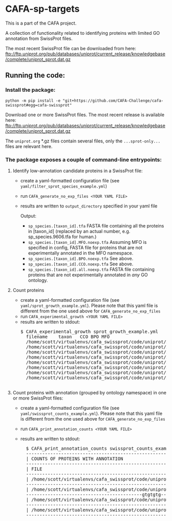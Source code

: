 CAFA-sp-targets
===============
This is a part of the CAFA project.

A collection of functionality related to identifying 
proteins with limited GO annotation from SwissProt files.

The most recent SwissProt file can be downloaded from here: 
<ftp://ftp.uniprot.org/pub/databases/uniprot/current_release/knowledgebase/complete/uniprot_sprot.dat.gz>

## Running the code:
### Install the package: 
`python -m pip install -e "git+https://github.com/CAFA-Challenge/cafa-swissprot#egg=cafa-swissprot"`

Download one or more SwissProt files. The most recent release is available here: 
<ftp://ftp.uniprot.org/pub/databases/uniprot/current_release/knowledgebase/complete/uniprot_sprot.dat.gz>

The `uniprot.org` *.gz files contain several files, only the `...sprot-only...` files are relevant here.


### The package exposes a couple of command-line entrypoints:
1. Identify low-annotation candidate proteins in a SwissProt file:

    - create a yaml-formatted configuration file (see `yaml/filter_sprot_species_example.yml`)
    - run `CAFA_generate_no_exp_files <YOUR YAML FILE>`
    - results are written to `output_directory` specified in your yaml file
      
      Output:
        - `sp_species.[taxon_id].tfa` FASTA file containing all the proteins in [taxon_id] (replaced by an actual number, e.g. sp_species.9606.tfa for human.)
        - `sp_species.[taxon_id].MFO.noexp.tfa` Assuming MFO is specified in config, FASTA file for proteins that are not experimentally annotated in the MFO namespace.
        - `sp_species.[taxon_id].BPO.noexp.tfa` See above.
        - `sp_species.[taxon_id].CCO.noexp.tfa` See above.
        - `sp_species.[taxon_id].all.noexp.tfa` FASTA file containing proteins that are not experimentally annotated in *any* GO ontology.

2. Count proteins 
    - create a yaml-formatted configuration file (see `yaml/sprot_growth_example.yml`). Please note that this yaml 
    file is different from the one used above for `CAFA_generate_no_exp_files`
    - run `CAFA_experimental_growth <YOUR YAML FILE>`
    - results are written to stdout:
        <pre>$ CAFA_experimental_growth sprot_growth_example.yml
        filename	taxon	CCO	BPO	MFO
        /home/scott/virtualenvs/cafa_swissprot/code/uniprot/2019_01/uniprot_sprot.dat	9606	9905	8786	7539
        /home/scott/virtualenvs/cafa_swissprot/code/uniprot/2019_06/uniprot_sprot.dat	9606	9996	8960	7533
        /home/scott/virtualenvs/cafa_swissprot/code/uniprot/2020_01/uniprot_sprot.dat	9606	10153	9091	7638
        /home/scott/virtualenvs/cafa_swissprot/code/uniprot/2020_05/uniprot_sprot.dat	9606	10294	9282	8175
        /home/scott/virtualenvs/cafa_swissprot/code/uniprot/2019_01/uniprot_sprot.dat	4577	65	94	80
        /home/scott/virtualenvs/cafa_swissprot/code/uniprot/2019_06/uniprot_sprot.dat	4577	73	111	95
        /home/scott/virtualenvs/cafa_swissprot/code/uniprot/2020_01/uniprot_sprot.dat	4577	73	115	101
        /home/scott/virtualenvs/cafa_swissprot/code/uniprot/2020_05/uniprot_sprot.dat	4577	73	116	102
        </pre>
    
3. Count proteins with annotation (grouped by ontology namespace) in one or more SwissProt files:
    - create a yaml-formatted configuration file (see `yaml/swissprot_counts_example.yml`). Please note that this yaml 
    file is different from the one used above for `CAFA_generate_no_exp_files`
    - run `CAFA_print_annotation_counts <YOUR YAML FILE>`
    - results are written to stdout:
    
        <pre>
        $ CAFA_print_annotation_counts swissprot_counts_example.yml
        ---------------------------------------------------------------------------------------------------------------------------------------
        | COUNTS OF PROTEINS WITH ANNOTATION                                                                                                  |
        ---------------------------------------------------------------------------------------------------------------------------------------
        | FILE                                                                                    | TAXON | CCO    | BPO    | MFO    | GROWTH |
        ---------------------------------------------------------------------------------------------------------------------------------------
        | /home/scott/virtualenvs/cafa_swissprot/code/uniprot/2019_01/uniprot_sprot_truncated.dat | 9606  |  9,905 |  8,786 |  7,539 |        |
        ---------------------------------------------------------------------------------------------------------------------------------------
        | /home/scott/virtualenvs/cafa_swissprot/code/uniprot/2019_06/uniprot_sprot_truncated.dat | 9606  |  9,996 |  8,960 |  7,533 |   +259 |
        -------------------------------------------gtgtgtg--------------------------------------------------------------------------------------------
        | /home/scott/virtualenvs/cafa_swissprot/code/uniprot/2020_01/uniprot_sprot_truncated.dat | 9606  | 10,153 |  9,091 |  7,638 |   +393 |
        ---------------------------------------------------------------------------------------------------------------------------------------
        | /home/scott/virtualenvs/cafa_swissprot/code/uniprot/2020_05/uniprot_sprot_truncated.dat | 9606  | 10,294 |  9,282 |  8,175 |   +869 |
        ---------------------------------------------------------------------------------------------------------------------------------------
        </pre>


